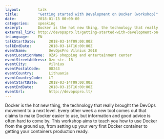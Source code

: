 ```yaml
---
layout:        talk
title:         "Getting started with Development on Docker (workshop)"
date:          2018-01-13 00:00:00
categories:    speaking
excerpt:       Docker is the hot new thing, the technology that really brought the DevOps movement to a next level. Every other week a new tool comes out that claims to make Docker easier to use, but information and good advice is often hard to come by. This workshop aims to teach you how to use Docker from the ground up, from setting up your very first Docker container to getting your containers production ready. 
external_link: http://devopspro.lt/getting-started-with-development-on-docker/
inLanguage:    EN
talkStartDate:      2018-03-14T09:00:00Z 
talkEndDate:        2018-03-14T16:00:00Z
eventName:          DevOpsPro Vilnius 2018
eventLocationName:  OZAS shopping and entertainment center
eventStreetAddress: Ozo str. 18
eventCity:          Vilnius
eventPostalCode:    08243
eventCountry:       Lithuania
eventCountryCode:   LT
eventStartDate:     2018-03-14T09:00:00Z
eventEndDate:       2018-03-15T16:00:00Z
eventUrl:           http://devopspro.lt/
---
```



Docker is the hot new thing, the technology that really brought the DevOps movement to a next level. Every other week a new tool comes out that claims to make Docker easier to use, but information and good advice is often hard to come by.
This workshop aims to teach you how to use Docker from the ground up, from setting up your very first Docker container to getting your containers production ready.
